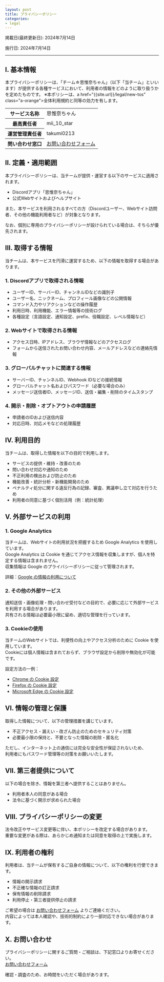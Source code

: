 ```yaml
---
layout: post
title: プライバシーポリシー
categories:
- legal
---
```

掲載日(最終更新日): 2024年7月14日

施行日: 2024年7月14日

---

## I. 基本情報

本プライバシーポリシーは、「チーム☆思惟奈ちゃん」（以下「当チーム」といいます）が提供する各種サービスにおいて、利用者の情報をどのように取り扱うかを定めたものです。
※本ポリシーは、a href="{{site.url}}/legal/new-tos" class="a-orange">全体利用規約</a>と同等の効力を有します。

<table>
    <tr>
        <th>サービス名称</th>
        <td>思惟奈ちゃん</td>
    </tr>
    <tr>
        <th>最高責任者</th>
        <td>mii_10_star</td>
    </tr>
    <tr>
        <th>運営管理責任者</th>
        <td>takumi0213</td>
    </tr>
    <tr>
        <th>問い合わせ窓口</th>
        <td><a href="https://support.center.sina-chan.com/" class="a-orange">お問い合わせフォーム</a></td>
    </tr>
</table>

## II. 定義・適用範囲

本プライバシーポリシーは、当チームが提供・運営する以下のサービスに適用されます。

- Discordアプリ「思惟奈ちゃん」
- 公式Webサイトおよびヘルプサイト

また、本サービスを利用されるすべての方（Discordユーザー、Webサイト訪問者、その他の機能利用者など）が対象となります。

なお、個別に専用のプライバシーポリシーが設けられている場合は、そちらが優先されます。

## III. 取得する情報

当チームは、本サービスを円滑に運営するため、以下の情報を取得する場合があります。

### 1. Discordアプリで取得される情報

- ユーザーID、サーバーID、チャンネルIDなどの識別子  
- ユーザー名、ニックネーム、プロフィール画像などの公開情報  
- コマンド入力やリアクションなどの操作履歴  
- 利用日時、利用機能、エラー情報等の技術ログ  
- 各種設定（言語設定、通知設定、prefix、役職設定、レベル情報など）

### 2. Webサイトで取得される情報

- アクセス日時、IPアドレス、ブラウザ情報などのアクセスログ  
- フォームから送信されたお問い合わせ内容、メールアドレスなどの連絡先情報  

### 3. グローバルチャットに関連する情報

- サーバーID、チャンネルID、Webhook IDなどの接続情報  
- グローバルチャット名およびパスワード（必要な場合のみ）  
- メッセージ送信者ID、メッセージID、送信・編集・削除のタイムスタンプ

### 4. 開示・削除・オプトアウトの申請履歴

- 申請者のIDおよび送信内容  
- 対応日時、対応メモなどの処理履歴  

## IV. 利用目的

当チームは、取得した情報を以下の目的で利用します。

- サービスの提供・維持・改善のため  
- 問い合わせ対応や通知のため  
- 不正利用の検出および防止のため  
- 機能改善・統計分析・新機能開発のため  
- ペナルティ処分に関する違反行為の記録、審査、異議申し立て対応を行うため
- 利用者の同意に基づく個別活用（例：統計処理）

## V. 外部サービスの利用

### 1. Google Analytics

当チームは、Webサイトの利用状況を把握するため Google Analytics を使用しています。  
Google Analytics は Cookie を通じてアクセス情報を収集しますが、個人を特定する情報は含まれません。  
収集情報は Google のプライバシーポリシーに従って管理されます。

詳細：<a href="https://policies.google.com/technologies/partner-sites?hl=ja" class="a-orange">Google の情報の利用について</a>

### 2. その他の外部サービス

通知送信・画像処理・問い合わせ受付などの目的で、必要に応じて外部サービスを利用する場合があります。  
共有される情報は必要最小限に留め、適切な管理を行っています。

### 3. Cookieの使用

当チームのWebサイトでは、利便性の向上やアクセス分析のために Cookie を使用しています。  
Cookieには個人情報は含まれておらず、ブラウザ設定から削除や無効化が可能です。

設定方法の一例：

- <a href="https://support.google.com/chrome/answer/95647" class="a-orange">Chrome の Cookie 設定</a>  
- <a href="https://support.mozilla.org/ja/kb/clear-cookies-and-site-data-firefox" class="a-orange">Firefox の Cookie 設定</a>  
- <a href="https://support.microsoft.com/ja-jp/windows/microsoft-edge-%E3%81%A7-cookie-%E3%82%92%E7%AE%A1%E7%90%86%E3%81%99%E3%82%8B-%E8%A1%A8%E7%A4%BA-%E8%A8%B1%E5%8F%AF-%E3%83%96%E3%83%AD%E3%83%83%E3%82%AF-%E5%89%8A%E9%99%A4-%E4%BD%BF%E7%94%A8-168dab11-0753-043d-7c16-ede5947fc64d" class="a-orange">Microsoft Edge の Cookie 設定</a>  

## VI. 情報の管理と保護

取得した情報について、以下の管理措置を講じています。

- 不正アクセス・漏えい・改ざん防止のためのセキュリティ対策  
- 必要最小限の保持と、不要となった情報の削除・匿名化  

ただし、インターネット上の通信には完全な安全性が保証されないため、  
利用者にもパスワード管理等の対策をお願いいたします。

## VII. 第三者提供について

以下の場合を除き、情報を第三者へ提供することはありません。

- 利用者本人の同意がある場合  
- 法令に基づく開示が求められた場合  

## VIII. プライバシーポリシーの変更

法令改正やサービス変更等に伴い、本ポリシーを改定する場合があります。  
重要な変更がある際は、あらかじめ通知または同意を取得の上で実施します。

## IX. 利用者の権利

利用者は、当チームが保有するご自身の情報について、以下の権利を行使できます。

- 情報の開示請求  
- 不正確な情報の訂正請求  
- 保有情報の削除請求  
- 利用停止・第三者提供停止の請求  

ご希望の場合は <a href="https://support.center.sina-chan.com/" class="a-orange">お問い合わせフォーム</a> よりご連絡ください。  
内容によっては本人確認や、技術的制約により一部対応できない場合があります。

## X. お問い合わせ

プライバシーポリシーに関するご質問・ご相談は、下記窓口よりお寄せください。  
<a href="https://support.center.sina-chan.com/" class="a-orange">お問い合わせフォーム</a>  

確認・調査のため、お時間をいただく場合があります。
